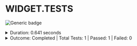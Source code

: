 
# WIDGET.TESTS

![Generic badge](https://img.shields.io/badge/1/1-PASSED-brightgreen.svg)
<details>
  <summary>Duration: 0.641 seconds</summary>
  <table>
    <tr>
      <th>Start:</th>
      <td><code>2024-02-20 19:39:53.823 UTC</code></td>
    </tr>
    <tr>
      <th>Creation:</th>
      <td><code>2024-02-20 19:39:54.459 UTC</code></td>
    </tr>
    <tr>
      <th>Queuing:</th>
      <td><code>2024-02-20 19:39:54.459 UTC</code></td>
    </tr>
    <tr>
      <th>Finish:</th>
      <td><code>2024-02-20 19:39:54.464 UTC</code></td>
    </tr>
    <tr>
      <th>Duration:</th>
      <td><code>0.641 seconds</code></td>
    </tr>
  </table>
</details>
<details>
  <summary>Outcome: Completed | Total Tests: 1 | Passed: 1 | Failed: 0</summary>
  <table>
    <tr>
      <th>Total:</th>
      <td>1</td>
    </tr>
    <tr>
      <th>Executed:</th>
      <td>1</td>
    </tr>
    <tr>
      <th>Passed:</th>
      <td>1</td>
    </tr>
    <tr>
      <th>Failed:</th>
      <td>0</td>
    </tr>
  </table>
</details>
